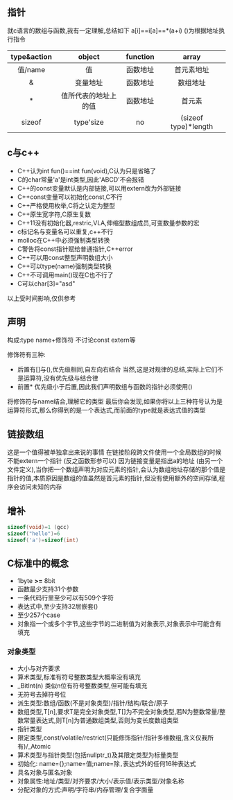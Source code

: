 ## 指针

就c语言的数组与函数,我有一定理解,总结如下
a[i]==i[a]==*(a+i)
()为根据地址执行指令

|type&action|object|function|array|
|:----:|:----:|:----:|:----:|
|值/name|值|函数地址|首元素地址|
|&|变量地址|函数地址|数组地址|
|*|值所代表的地址上的值|函数地址|首元素|
|sizeof|type'size|no|(sizeof type)*length|

## c与c++

- C++认为int fun()==int fun(void),C认为只是省略了
- C的char常量'a'是int类型,因此'ABCD'不会报错
- C++的const变量默认是内部链接,可以用extern改为外部链接
- C++const变量可以初始化const,C不行
- C++严格使用枚举,C将之认定为整型
- C++原生宽字符,C原生复数
- C++11没有初始化器,restric,VLA,伸缩型数组成员,可变数量参数的宏
- c标记名与变量名可以重复,c++不行
- molloc在C++中必须强制类型转换
- C警告将const指针赋给普通指针,C++error
- C++可以用const整型声明数组大小
- C++可以type(name)强制类型转换
- C++不可调用main()现在C也不行了
- C可以char[3]="asd"

以上受时间影响,仅供参考

## 声明

构成:type name+修饰符
不讨论const extern等

修饰符有三种:

- 后置有[]与(),优先级相同,自左向右结合
当然,这是对规律的总结,实际上它们不是运算符,没有优先级与结合律
- 前置* 优先级小于后置,因此我们声明数组与函数的指针必须使用()

将修饰符与name结合,理解它的类型
最后你会发现,如果你将以上三种符号认为是运算符形式,那么你得到的是一个表达式,而前面的type就是表达式值的类型

## 链接数组

这是一个值得被单独拿出来说的事情
在链接阶段跨文件使用一个全局数组的时候
不能extern一个指针 (反之函数形参可以)
因为链接变量是指出a的地址 (由另一个文件定义),当你把一个数组声明为对应元素的指针,会认为数组地址存储的那个值是指针的值,本质原因是数组的值虽然是首元素的指针,但没有使用额外的空间存储,程序会访问未知的内存

## 增补

```C
sizeof(void)=1 (gcc)
sizeof("hello")=6
sizeof('a')=sizeof(int)
```

## C标准中的概念

- 1byte **>=** 8bit
- 函数最少支持31个参数
- 一条代码行里至少可以有509个字符
- 表达式中,至少支持32层嵌套()
- 至少257个case
- 对象指一个或多个字节,这些字节的二进制值为对象表示,对象表示中可能含有填充

### 对象类型

- 大小与对齐要求
- 算术类型,标准有符号整数类型大概率没有填充
- _BitInt(n) 类似n位有符号整数类型,但可能有填充
- 无符号去掉符号位
- 派生类型:数组/函数(不是对象类型)/指针/结构/联合/原子
- 数组类型,T[n],要求T是完全对象类型,T[]为不完全对象类型,若N为整数常量/整数常量表达式,则T[n]为普通数组类型,否则为变长度数组类型
- 指针类型
- 限定类型,const/volatile/restrict(只能修饰指针/指针多维数组,含义仅我所有)/_Atomic
- 算术类型与指针类型(包括nullptr_t)及其限定类型为标量类型
- 初始化: name={};name=值;name=除`,`表达式外的任何16种表达式
- 具名对象与匿名对象
- 对象属性:地址/类型/对齐要求/大小/表示值/表示类型/对象名称
- 分配对象的方式:声明/字符串/内存管理/复合字面量
